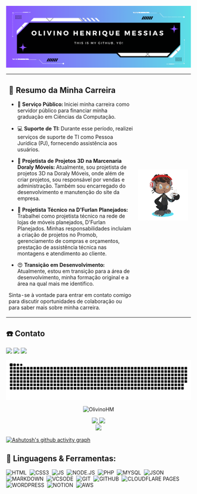 [![Olivino's banner][def]](https://github.com/OlivinoHM)

<table>
  <tr>
    <td width="70%">
      
  ## :bookmark_tabs: Resumo da Minha Carreira
  
  - :hospital: **Serviço Público:** Iniciei minha carreira como servidor público para financiar minha graduação em Ciências da Computação.
  
  - :computer: **Suporte de TI:** Durante esse período, realizei serviços de suporte de TI como Pessoa Jurídica (PJ), fornecendo assistência aos usuários.
  
  - :pencil: **Projetista de Projetos 3D na Marcenaria Doraly Móveis:** Atualmente, sou projetista de projetos 3D na Doraly Móveis, onde além de criar projetos, sou responsável por vendas e administração. Também sou encarregado do desenvolvimento e manutenção do site da empresa.
  
  - :pencil: **Projetista Técnico na D'Furlan Planejados:** Trabalhei como projetista técnico na rede de lojas de móveis planejados, D'Furlan Planejados. Minhas responsabilidades incluíam a criação de projetos no Promob, gerenciamento de compras e orçamentos, prestação de assistência técnica nas montagens e atendimento ao cliente.
  
  - :heart_eyes: **Transição em Desenvolvimento:** Atualmente, estou em transição para a área de desenvolvimento, minha formação original e a área na qual mais me identifico.
  
  Sinta-se à vontade para entrar em contato comigo para discutir oportunidades de colaboração ou para saber mais sobre minha carreira.

  </td>
  <td width="30%">
      
![Personagem](https://github.com/OlivinoHM/Aula02-PrimeiroServidor/blob/main/octocat-1694998721233.png?raw=true)

  </td>
  </tr>
</table>


## :phone: Contato

<div>
<a href="https://instagram.com/olivinoh" target="_blank"><img loading="lazy" src="https://img.shields.io/badge/-Instagram-%23E4405F?style=for-the-badge&logo=instagram&logoColor=white" target="_blank"></a>
<a href = "mailto:contato@olivino.hm"><img loading="lazy" src="https://img.shields.io/badge/Gmail-D14836?style=for-the-badge&logo=gmail&logoColor=white" target="_blank"></a>
<a href="https://www.linkedin.com/in/olivinoh" target="_blank"><img loading="lazy" src="https://img.shields.io/badge/-LinkedIn-%230077B5?style=for-the-badge&logo=linkedin&logoColor=white" target="_blank"></a>

![Snake animation](https://github.com/OlivinoHM/OlivinoHM/blob/output/github-contribution-grid-snake.svg)

<p  class="Profile Views Badge"  align="center"> <img  src="https://komarev.com/ghpvc/?username=OlivinoHM&label=Profile%20views&color=bb9af7&style=for-the-badge"  alt="OlivinoHM" />

</p>

<div align="center">
<a href="https://github.com/OlivinoHM">
<img loading="lazy" height="180em" src="https://github-readme-stats.vercel.app/api/top-langs/?username=OlivinoHM&layout=compact&langs_count=7&theme=midnight-purple"/>
<img loading="lazy" height="180em" src="https://github-readme-stats.vercel.app/api?username=OlivinoHM&show_icons=true&theme=midnight-purple&include_all_commits=true&count_private=true"/>
</div>
<div  align="center"  style="display: inline_block">

<a  href="https://git.io/streak-stats">

<img  height="220em"  src="https://github-readme-streak-stats.herokuapp.com?user=OlivinoHM&theme=midnight-purple"/>

</div>

[![Ashutosh's github activity graph](https://github-readme-activity-graph.vercel.app/graph?username=OlivinoHM&theme=high-contrast)](https://github.com/ashutosh00710/github-readme-activity-graph)


## :wrench: Linguagens & Ferramentas:

  

![HTML](https://img.shields.io/badge/HTML5-E34F26.svg?style=for-the-badge&logo=HTML5&logoColor=white)&nbsp;
![CSS3](https://img.shields.io/badge/CSS3-1572B6.svg?style=for-the-badge&logo=CSS3&logoColor=white)&nbsp;
![JS](https://img.shields.io/badge/JavaScript-F7DF1E.svg?style=for-the-badge&logo=JavaScript&logoColor=black)&nbsp;
![NODE.JS](https://img.shields.io/badge/Node.js-339933.svg?style=for-the-badge&logo=nodedotjs&logoColor=white)&nbsp;
![PHP](https://img.shields.io/badge/PHP-777BB4.svg?style=for-the-badge&logo=PHP&logoColor=white)&nbsp;
![MYSQL](https://img.shields.io/badge/MySQL-4479A1.svg?style=for-the-badge&logo=MySQL&logoColor=white)&nbsp;
![JSON](https://img.shields.io/badge/JSON-000000.svg?style=for-the-badge&logo=JSON&logoColor=white)&nbsp;
![MARKDOWN](https://img.shields.io/badge/Markdown-000000.svg?style=for-the-badge&logo=Markdown&logoColor=white)&nbsp;
![VCSODE](https://img.shields.io/badge/Visual%20Studio%20Code-007ACC.svg?style=for-the-badge&logo=Visual-Studio-Code&logoColor=white)&nbsp;
![GIT](https://img.shields.io/badge/Git-F05032.svg?style=for-the-badge&logo=Git&logoColor=white)&nbsp;
![GITHUB](https://img.shields.io/badge/GitHub-181717.svg?style=for-the-badge&logo=GitHub&logoColor=white)&nbsp;
![CLOUDFLARE PAGES](https://img.shields.io/badge/Cloudflare%20Pages-F38020.svg?style=for-the-badge&logo=Cloudflare-Pages&logoColor=white)&nbsp;
![WORDPRESS](https://img.shields.io/badge/WordPress-21759B.svg?style=for-the-badge&logo=WordPress&logoColor=white)&nbsp;
![NOTION](https://img.shields.io/badge/Notion-000000.svg?style=for-the-badge&logo=Notion&logoColor=white)&nbsp;
![AWS](https://img.shields.io/badge/Amazon%20AWS-232F3E.svg?style=for-the-badge&logo=Amazon-AWS&logoColor=white)&nbsp;



[def]: https://github.com/OlivinoHM/Aula02-PrimeiroServidor/blob/main/trust%20in.png?raw=true


